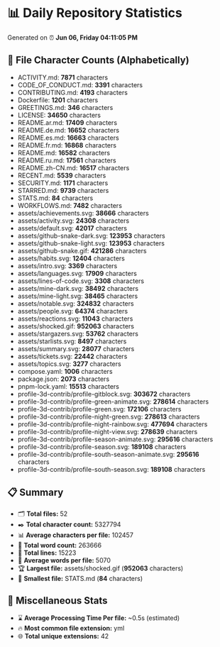 # 📊 Daily Repository Statistics
Generated on ⏰ **Jun 06, Friday 04:11:05 PM**

## 📂 File Character Counts (Alphabetically)
- ACTIVITY.md: **7871** characters
- CODE_OF_CONDUCT.md: **3391** characters
- CONTRIBUTING.md: **4193** characters
- Dockerfile: **1201** characters
- GREETINGS.md: **346** characters
- LICENSE: **34650** characters
- README.ar.md: **17409** characters
- README.de.md: **16652** characters
- README.es.md: **16663** characters
- README.fr.md: **16868** characters
- README.md: **16582** characters
- README.ru.md: **17561** characters
- README.zh-CN.md: **16517** characters
- RECENT.md: **5539** characters
- SECURITY.md: **1171** characters
- STARRED.md: **9739** characters
- STATS.md: **84** characters
- WORKFLOWS.md: **7482** characters
- assets/achievements.svg: **38666** characters
- assets/activity.svg: **24308** characters
- assets/default.svg: **42017** characters
- assets/github-snake-dark.svg: **123953** characters
- assets/github-snake-light.svg: **123953** characters
- assets/github-snake.gif: **421286** characters
- assets/habits.svg: **12404** characters
- assets/intro.svg: **3369** characters
- assets/languages.svg: **17909** characters
- assets/lines-of-code.svg: **3308** characters
- assets/mine-dark.svg: **38492** characters
- assets/mine-light.svg: **38465** characters
- assets/notable.svg: **324832** characters
- assets/people.svg: **64374** characters
- assets/reactions.svg: **11043** characters
- assets/shocked.gif: **952063** characters
- assets/stargazers.svg: **53762** characters
- assets/starlists.svg: **8497** characters
- assets/summary.svg: **28077** characters
- assets/tickets.svg: **22442** characters
- assets/topics.svg: **3277** characters
- compose.yaml: **1006** characters
- package.json: **2073** characters
- pnpm-lock.yaml: **15513** characters
- profile-3d-contrib/profile-gitblock.svg: **303672** characters
- profile-3d-contrib/profile-green-animate.svg: **278614** characters
- profile-3d-contrib/profile-green.svg: **172106** characters
- profile-3d-contrib/profile-night-green.svg: **278613** characters
- profile-3d-contrib/profile-night-rainbow.svg: **477694** characters
- profile-3d-contrib/profile-night-view.svg: **278639** characters
- profile-3d-contrib/profile-season-animate.svg: **295616** characters
- profile-3d-contrib/profile-season.svg: **189108** characters
- profile-3d-contrib/profile-south-season-animate.svg: **295616** characters
- profile-3d-contrib/profile-south-season.svg: **189108** characters

## 📋 Summary
- 🗂️ **Total files:** 52
- ✒️ **Total character count:** 5327794
- 📊 **Average characters per file:** 102457
- 📝 **Total word count:** 263666
- 🧾 **Total lines:** 15223
- 📐 **Average words per file:** 5070
- 🏆 **Largest file:** assets/shocked.gif (**952063** characters)
- 🥉 **Smallest file:** STATS.md (**84** characters)

## 🌟 Miscellaneous Stats
- ⌛ **Average Processing Time Per file:** ~0.5s (estimated)
- 🔥 **Most common file extension:** yml
- 🌐 **Total unique extensions:** 42
